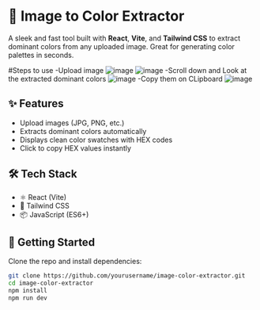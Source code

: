 # 🎨 Image to Color Extractor

A sleek and fast tool built with **React**, **Vite**, and **Tailwind CSS** to extract dominant colors from any uploaded image. 
Great for generating color palettes in seconds.

#Steps to use
-Upload image
![image](https://github.com/user-attachments/assets/94b19819-3b5e-4436-be7d-0a1d87989085)
![image](https://github.com/user-attachments/assets/15653870-d50f-4d9d-a125-f7d7e3a2d172)
-Scroll down and Look at the extracted dominant colors
![image](https://github.com/user-attachments/assets/749aedfc-2e22-40dc-94ac-f8324bc16013)
-Copy them on CLipboard
![image](https://github.com/user-attachments/assets/dc7a1135-dfe7-41b8-86c6-f18475e51be3)

## ✨ Features

- Upload images (JPG, PNG, etc.)
- Extracts dominant colors automatically
- Displays clean color swatches with HEX codes
- Click to copy HEX values instantly

## 🛠️ Tech Stack

- ⚛️ React (Vite)
- 🎨 Tailwind CSS
- 📦 JavaScript (ES6+)

## 🚀 Getting Started

Clone the repo and install dependencies:

```bash
git clone https://github.com/yourusername/image-color-extractor.git
cd image-color-extractor
npm install
npm run dev
